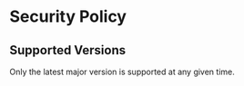 # Security Policy
## Supported Versions
Only the latest major version is supported at any given time.